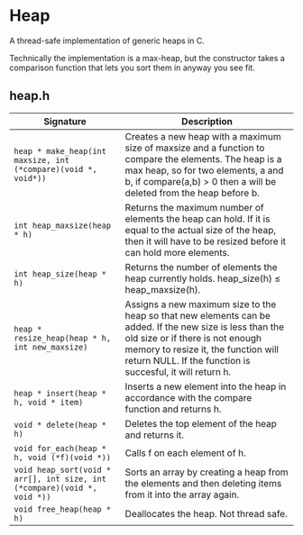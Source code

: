 Heap
====

A thread-safe implementation of generic heaps in C.

Technically the implementation is a max-heap, but the constructor takes a comparison function that lets you sort them in anyway you see fit.

heap.h
------
| Signature | Description |
| --------- | ----------- |
| `heap * make_heap(int maxsize, int (*compare)(void *, void*))` | Creates a new heap with a maximum size of maxsize and a function to compare the elements. The heap is a max heap, so for two elements, a and b, if compare(a,b) > 0 then a will be deleted from the heap before b. |
| `int heap_maxsize(heap * h)` | Returns the maximum number of elements the heap can hold. If it is equal to the actual size of the heap, then it will have to be resized before it can hold more elements. | 
| `int heap_size(heap * h)` | Returns the number of elements the heap currently holds. heap_size(h) ≤ heap_maxsize(h). |
| `heap * resize_heap(heap * h, int new_maxsize)` | Assigns a new maximum size to the heap so that new elements can be added. If the new size is less than the old size or if there is not enough memory to resize it, the function will return NULL. If the function is succesful, it will return h. |
| `heap * insert(heap * h, void * item)` | Inserts a new element into the heap in accordance with the compare function and returns h. |
| `void * delete(heap * h)` | Deletes the top element of the heap and returns it. |
| `void for_each(heap * h, void (*f)(void *))` | Calls f on each element of h. |
| `void heap_sort(void * arr[], int size, int (*compare)(void *, void *))` | Sorts an array by creating a heap from the elements and then deleting items from it into the array again. |
| `void free_heap(heap * h)` | Deallocates the heap. Not thread safe. |
